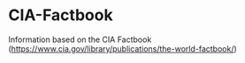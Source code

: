 # CIA-Factbook
Information based on the CIA Factbook (https://www.cia.gov/library/publications/the-world-factbook/)

